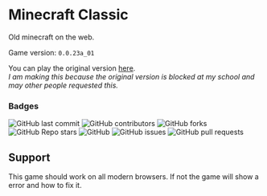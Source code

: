 # Minecraft Classic
Old minecraft on the web.

Game version: `0.0.23a_01`

You can play the original version [here](https://classic.minecraft.net).<br>
*I am making this because the original version is blocked at my school and may other people requested this.*

### Badges
<p>
<img alt="GitHub last commit" src="https://img.shields.io/github/last-commit/3kh0/minecraft-classic?color=red&label=Lastest%20commit&logo=github">
<img alt="GitHub contributors" src="https://img.shields.io/github/contributors/3kh0/minecraft-classic?color=purple&label=Contributors&logo=github">
<img alt="GitHub forks" src="https://img.shields.io/github/forks/3kh0/minecraft-classic?label=Forks&logo=github">
<img alt="GitHub Repo stars" src="https://img.shields.io/github/stars/3kh0/minecraft-classic?color=yellow&label=Stars&logo=github">
<img alt="GitHub" src="https://img.shields.io/github/license/3kh0/minecraft-classic?label=License&logo=github">
<img alt="GitHub issues" src="https://img.shields.io/github/issues/3kh0/minecraft-classic?label=Issues&logo=github">
<img alt="GitHub pull requests" src="https://img.shields.io/github/issues-pr/3kh0/minecraft-classic?color=yellow&label=Pull%20Requests&logo=github">
  </p>
 
## Support

This game should work on all modern browsers. If not the game will show a error and how to fix it.